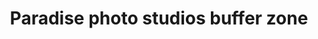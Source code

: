 ---
title: "Paradise photo studios buffer zone"
url: /karachi/paradise-photo-studios-buffer-zone/
shop: photo
---
